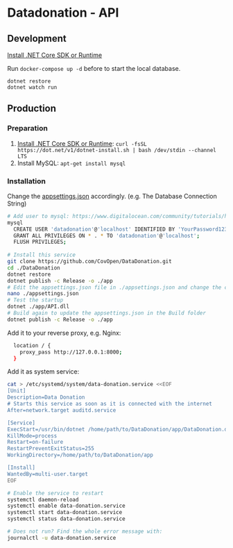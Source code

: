 # Datadonation - API

## Development

[Install .NET Core SDK or Runtime](https://dotnet.microsoft.com/download/dotnet/6.0)

Run `docker-compose up -d` before to start the local database.

```
dotnet restore
dotnet watch run
```


## Production

### Preparation

1. [Install .NET Core SDK or Runtime](https://dotnet.microsoft.com/download/dotnet/6.0): `curl -fsSL https://dot.net/v1/dotnet-install.sh | bash /dev/stdin --channel LTS`
2. Install MySQL: `apt-get install mysql`


### Installation



Change the [appsettings.json](./appsettings.json) accordingly. (e.g. The Database Connection String)

```bash
# Add user to mysql: https://www.digitalocean.com/community/tutorials/how-to-create-a-new-user-and-grant-permissions-in-mysql
mysql 
  CREATE USER 'datadonation'@'localhost' IDENTIFIED BY 'YourPassword123';
  GRANT ALL PRIVILEGES ON * . * TO 'datadonation'@'localhost';
  FLUSH PRIVILEGES;
    
# Install this service
git clone https://github.com/CovOpen/DataDonation.git
cd ./DataDonation
dotnet restore
dotnet publish -c Release -o ./app
# Edit the appsettings.json file in ./appsettings.json and change the connection string to the just created user and database. 
nano ./appsettings.json
# Test the startup
dotnet ./app/API.dll
# Build again to update the appsettings.json in the Build folder
dotnet publish -c Release -o ./app
```

Add it to your reverse proxy, e.g. Nginx: 
```bash
  location / {
    proxy_pass http://127.0.0.1:8000;
  }
```


Add it as system service: 
```bash
cat > /etc/systemd/system/data-donation.service <<EOF
[Unit]
Description=Data Donation
# Starts this service as soon as it is connected with the internet
After=network.target auditd.service

[Service]
ExecStart=/usr/bin/dotnet /home/path/to/DataDonation/app/DataDonation.dll
KillMode=process
Restart=on-failure
RestartPreventExitStatus=255
WorkingDirectory=/home/path/to/DataDonation/app

[Install]
WantedBy=multi-user.target
EOF

# Enable the service to restart
systemctl daemon-reload
systemctl enable data-donation.service
systemctl start data-donation.service
systemctl status data-donation.service

# Does not run? Find the whole error message with:
journalctl -u data-donation.service
```
